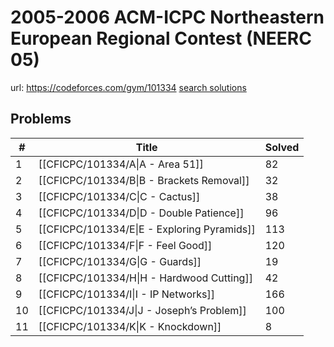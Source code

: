 # 2005-2006 ACM-ICPC Northeastern European Regional Contest (NEERC 05)

url: https://codeforces.com/gym/101334
[search solutions](https://www.google.com/search?q=Solution+OR+題解+2005-2006+ACM-ICPC+Northeastern+European+Regional+Contest+(NEERC+05))

## Problems

| # | Title | Solved |
| --- | --- | --- |
|1|[[CFICPC/101334/A\|A - Area 51]]|82|
|2|[[CFICPC/101334/B\|B - Brackets Removal]]|32|
|3|[[CFICPC/101334/C\|C - Cactus]]|38|
|4|[[CFICPC/101334/D\|D - Double Patience]]|96|
|5|[[CFICPC/101334/E\|E - Exploring Pyramids]]|113|
|6|[[CFICPC/101334/F\|F - Feel Good]]|120|
|7|[[CFICPC/101334/G\|G - Guards]]|19|
|8|[[CFICPC/101334/H\|H - Hardwood Cutting]]|42|
|9|[[CFICPC/101334/I\|I - IP Networks]]|166|
|10|[[CFICPC/101334/J\|J - Joseph’s Problem]]|100|
|11|[[CFICPC/101334/K\|K - Knockdown]]|8|
